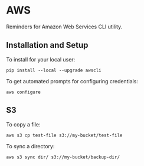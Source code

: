 
# AWS

Reminders for Amazon Web Services CLI utility.

## Installation and Setup

To install for your local user:

    pip install --local --upgrade awscli

To get automated prompts for configuring credentials:

    aws configure

## S3

To copy a file:

    aws s3 cp test-file s3://my-bucket/test-file

To sync a directory:

    aws s3 sync dir/ s3://my-bucket/backup-dir/
